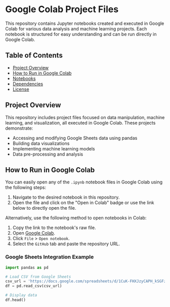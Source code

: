 # Google Colab Project Files

This repository contains Jupyter notebooks created and executed in Google Colab for various data analysis and machine learning projects. Each notebook is structured for easy understanding and can be run directly in Google Colab.

## Table of Contents

- [Project Overview](#project-overview)
- [How to Run in Google Colab](#how-to-run-in-google-colab)
- [Notebooks](#notebooks)
- [Dependencies](#dependencies)
- [License](#license)

## Project Overview

This repository includes project files focused on data manipulation, machine learning, and visualization, all executed in Google Colab. These projects demonstrate:
- Accessing and modifying Google Sheets data using pandas
- Building data visualizations
- Implementing machine learning models
- Data pre-processing and analysis

## How to Run in Google Colab

You can easily open any of the `.ipynb` notebook files in Google Colab using the following steps:

1. Navigate to the desired notebook in this repository.
2. Open the file and click on the "Open in Colab" badge or use the link below to directly open the file.

Alternatively, use the following method to open notebooks in Colab:
1. Copy the link to the notebook's raw file.
2. Open [Google Colab](https://colab.research.google.com/).
3. Click `File` > `Open notebook`.
4. Select the `GitHub` tab and paste the repository URL.

### Google Sheets Integration Example
```python
import pandas as pd

# Load CSV from Google Sheets
csv_url = 'https://docs.google.com/spreadsheets/d/1CuK-FHXJzyCAPH_kSGFzS2g9rXTSM9z3/export?format=csv&gid=1429269838'
df = pd.read_csv(csv_url)

# Display data
df.head()

